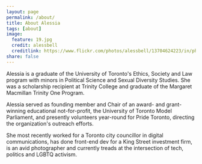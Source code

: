 ```yaml
---
layout: page
permalink: /about/
title: About Alessia
tags: [about]
image:
  feature: 19.jpg
  credit: alessbell
  creditlink: https://www.flickr.com/photos/alessbell/13704624223/in/photostream/
share: false
---
```


Alessia is a graduate of the University of Toronto's Ethics, Society and Law program with minors in Political Science and Sexual Diversity Studies. She was a scholarship recipient at Trinity College and graduate of the Margaret Macmillan Trinity One Program. 

Alessia served as founding member and Chair of an award- and grant-winning educational not-for-profit, the University of Toronto Model Parliament, and presently volunteers year-round for Pride Toronto, directing the organization's outreach efforts.

She most recently worked for a Toronto city councillor in digital communications, has done front-end dev for a King Street investment firm, is an avid photographer and currently treads at the intersection of tech, politics and LGBTQ activism.